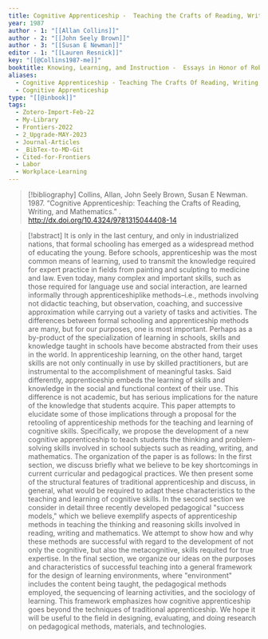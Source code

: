 ```yaml
---
title: Cognitive Apprenticeship -  Teaching the Crafts of Reading, Writing, and Mathematics
year: 1987
author - 1: "[[Allan Collins]]"
author - 2: "[[John Seely Brown]]"
author - 3: "[[Susan E Newman]]"
editor - 1: "[[Lauren Resnick]]"
key: "[[@Collins1987-me]]"
booktitle: Knowing, Learning, and Instruction -  Essays in Honor of Robert Glaser
aliases:
  - Cognitive Apprenticeship - Teaching The Crafts Of Reading, Writing, And Mathematics
  - Cognitive Apprenticeship
type: "[[@inbook]]"
tags:
  - Zotero-Import-Feb-22
  - My-Library
  - Frontiers-2022
  - 2_Upgrade-MAY-2023
  - Journal-Articles
  - _BibTex-to-MD-Git
  - Cited-for-Frontiers
  - Labor
  - Workplace-Learning
---
```


> [!bibliography]
> Collins, Allan, John Seely Brown, Susan E Newman. 1987. “Cognitive Apprenticeship: Teaching the Crafts of Reading, Writing, and Mathematics.” . http://dx.doi.org/10.4324/9781315044408-14

> [!abstract]
> It is only in the last century, and only in industrialized nations, that formal schooling has emerged as a widespread method of educating the young. Before schools, apprenticeship was the most common means of learning, used to transmit the knowledge required for expert practice in fields from painting and sculpting to medicine and law. Even today, many complex and important skills, such as those required for language use and social interaction, are learned informally through apprenticeshiplike methods–i.e., methods involving not didactic teaching, but observation, coaching, and successive approximation while carrying out a variety of tasks and activities. The differences between formal schooling and apprenticeship methods are many, but for our purposes, one is most important. Perhaps as a by-product of the specialization of learning in schools, skills and knowledge taught in schools have become abstracted from their uses in the world. In apprenticeship learning, on the other hand, target skills are not only continually in use by skilled practitioners, but are instrumental to the accomplishment of meaningful tasks. Said differently, apprenticeship embeds the learning of skills and knowledge in the social and functional context of their use. This difference is not academic, but has serious implications for the nature of the knowledge that students acquire. This paper attempts to elucidate some of those implications through a proposal for the retooling of apprenticeship methods for the teaching and learning of cognitive skills. Specifically, we propose the development of a new cognitive apprenticeship to teach students the thinking and problem-solving skills involved in school subjects such as reading, writing, and mathematics. The organization of the paper is as follows: In the first section, we discuss briefly what we believe to be key shortcomings in current curricular and pedagogical practices. We then present some of the structural features of traditional apprenticeship and discuss, in general, what would be required to adapt these characteristics to the teaching and learning of cognitive skills. In the second section we consider in detail three recently developed pedagogical "success models," which we believe exemplify aspects of apprenticeship methods in teaching the thinking and reasoning skills involved in reading, writing and mathematics. We attempt to show how and why these methods are successful with regard to the development of not only the cognitive, but also the metacognitive, skills requited for true expertise. In the final section, we organize our ideas on the purposes and characteristics of successful teaching into a general framework for the design of learning environments, where "environment" includes the content being taught, the pedagogical methods employed, the sequencing of learning activities, and the sociology of learning. This framework emphasizes how cognitive apprenticeship goes beyond the techniques of traditional apprenticeship. We hope it will be useful to the field in designing, evaluating, and doing research on pedagogical methods, materials, and technologies.